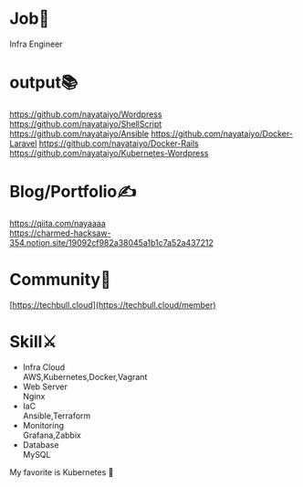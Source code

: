 # Job🏃
  Infra Engineer
# output📚
https://github.com/nayataiyo/Wordpress
https://github.com/nayataiyo/ShellScript
https://github.com/nayataiyo/Ansible
https://github.com/nayataiyo/Docker-Laravel
https://github.com/nayataiyo/Docker-Rails
https://github.com/nayataiyo/Kubernetes-Wordpress
# Blog/Portfolio✍
https://qiita.com/nayaaaa
<br>https://charmed-hacksaw-354.notion.site/19092cf982a38045a1b1c7a52a437212</br>
# Community🙌
  [https://techbull.cloud](https://techbull.cloud/member)
# Skill⚔
- Infra Cloud
<br>AWS,Kubernetes,Docker,Vagrant</br>
- Web Server
<br>Nginx</br>
- IaC
<br>Ansible,Terraform</br>
- Monitoring
<br>Grafana,Zabbix</br>
- Database
<br>MySQL</br>

My favorite is Kubernetes 🐝

<!---
nayataiyo/nayataiyo is a ✨ special ✨ repository because its `README.md` (this file) appears on your GitHub profile.
You can click the Preview link to take a look at your changes.
--->
